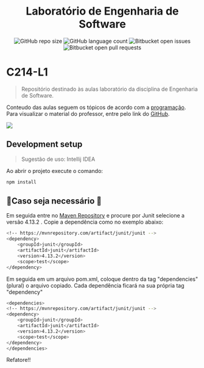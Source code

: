 <h1 align="center">Laboratório de Engenharia de Software</h1>

<div align="center">

![GitHub repo size](https://img.shields.io/github/repo-size/mateusfcarvalho/C214-L1)
![GitHub language count](https://img.shields.io/github/languages/count/mateusfcarvalho/C214-L1)
![Bitbucket open issues](https://img.shields.io/bitbucket/issues/mateusfcarvalho/C214-L1)
![Bitbucket open pull requests](https://img.shields.io/bitbucket/pr-raw/mateusfcarvalho/C214-L1)

</div>

# C214-L1
> Repositório destinado às aulas laboratório da disciplina de Engenharia de Software.

Conteudo das aulas seguem os tópicos de acordo com a [programação](https://iagocb.notion.site/iagocb/Laborat-rio-C214-Apresenta-o-d0f422f24536431ca4e8836b1772a958).
Para visualizar o material do professor, entre pelo link do [GitHub](https://github.com/IagoCB/lab-c214).

![](header.png)

## Development setup

>Sugestão de uso: Intellij IDEA

Ao abrir o projeto execute o comando:
```sh
npm install
```
## 🚧Caso seja necessário 🚧


Em seguida entre no [Maven Repository](https://mvnrepository.com/artifact/junit/junit) e procure por Junit selecione a versão 4.13.2 .
Copie a dependência como no exemplo abaixo: 
```sh
<!-- https://mvnrepository.com/artifact/junit/junit -->
<dependency>
    <groupId>junit</groupId>
    <artifactId>junit</artifactId>
    <version>4.13.2</version>
    <scope>test</scope>
</dependency>
```
Em seguida em um arquivo pom.xml, coloque dentro da tag "dependencies" (plural) o arquivo copiado.
Cada dependência ficará na sua própria tag "dependency"

```sh
<dependencies>
<!-- https://mvnrepository.com/artifact/junit/junit -->
<dependency>
    <groupId>junit</groupId>
    <artifactId>junit</artifactId>
    <version>4.13.2</version>
    <scope>test</scope>
</dependency>
</dependencies>
```
Refatore!!

<God save The Queen>
    <In memory Queen Elizabeth II of UK - 8/9 >

